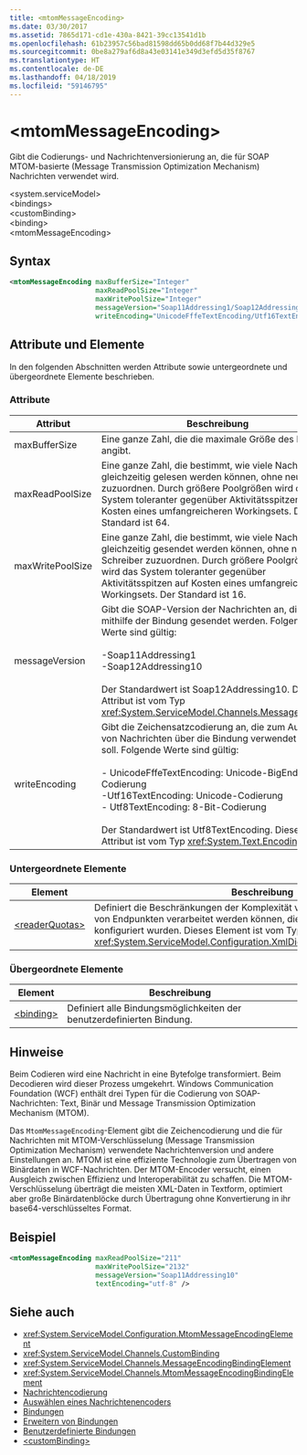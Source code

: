 ```yaml
---
title: <mtomMessageEncoding>
ms.date: 03/30/2017
ms.assetid: 7865d171-cd1e-430a-8421-39cc13541d1b
ms.openlocfilehash: 61b23957c56bad81598dd65b0dd68f7b44d329e5
ms.sourcegitcommit: 0be8a279af6d8a43e03141e349d3efd5d35f8767
ms.translationtype: HT
ms.contentlocale: de-DE
ms.lasthandoff: 04/18/2019
ms.locfileid: "59146795"
---
```

# <a name="mtommessageencoding"></a>\<mtomMessageEncoding>
Gibt die Codierungs- und Nachrichtenversionierung an, die für SOAP MTOM-basierte (Message Transmission Optimization Mechanism) Nachrichten verwendet wird.  
  
 \<system.serviceModel>  
\<bindings>  
\<customBinding>  
\<binding>  
\<mtomMessageEncoding>  
  
## <a name="syntax"></a>Syntax  
  
```xml  
<mtomMessageEncoding maxBufferSize="Integer"
                     maxReadPoolSize="Integer"
                     maxWritePoolSize="Integer"
                     messageVersion="Soap11Addressing1/Soap12Addressing10"
                     writeEncoding="UnicodeFffeTextEncoding/Utf16TextEncoding/Utf8TextEncoding" />
```  
  
## <a name="attributes-and-elements"></a>Attribute und Elemente  
 In den folgenden Abschnitten werden Attribute sowie untergeordnete und übergeordnete Elemente beschrieben.  
  
### <a name="attributes"></a>Attribute  
  
|Attribut|Beschreibung|  
|---------------|-----------------|  
|maxBufferSize|Eine ganze Zahl, die die maximale Größe des Puffers angibt.|  
|maxReadPoolSize|Eine ganze Zahl, die bestimmt, wie viele Nachrichten gleichzeitig gelesen werden können, ohne neue Leser zuzuordnen. Durch größere Poolgrößen wird das System toleranter gegenüber Aktivitätsspitzen auf Kosten eines umfangreicheren Workingsets. Der Standard ist 64.|  
|maxWritePoolSize|Eine ganze Zahl, die bestimmt, wie viele Nachrichten gleichzeitig gesendet werden können, ohne neue Schreiber zuzuordnen. Durch größere Poolgrößen wird das System toleranter gegenüber Aktivitätsspitzen auf Kosten eines umfangreicheren Workingsets. Der Standard ist 16.|  
|messageVersion|Gibt die SOAP-Version der Nachrichten an, die mithilfe der Bindung gesendet werden. Folgende Werte sind gültig:<br /><br /> -Soap11Addressing1<br />-Soap12Addressing10<br /><br /> Der Standardwert ist Soap12Addressing10. Dieses Attribut ist vom Typ <xref:System.ServiceModel.Channels.MessageVersion>.|  
|writeEncoding|Gibt die Zeichensatzcodierung an, die zum Ausgeben von Nachrichten über die Bindung verwendet werden soll. Folgende Werte sind gültig:<br /><br /> -   UnicodeFffeTextEncoding: Unicode-BigEndian-Codierung<br />-Utf16TextEncoding: Unicode-Codierung<br />-   Utf8TextEncoding: 8-Bit-Codierung<br /><br /> Der Standardwert ist Utf8TextEncoding. Dieses Attribut ist vom Typ <xref:System.Text.Encoding>.|  
  
### <a name="child-elements"></a>Untergeordnete Elemente  
  
|Element|Beschreibung|  
|-------------|-----------------|  
|[\<readerQuotas>](https://docs.microsoft.com/previous-versions/dotnet/netframework-4.0/ms731325(v=vs.100))|Definiert die Beschränkungen der Komplexität von SOAP-Nachrichten, die von Endpunkten verarbeitet werden können, die mit dieser Bindung konfiguriert wurden. Dieses Element ist vom Typ <xref:System.ServiceModel.Configuration.XmlDictionaryReaderQuotasElement>.|  
  
### <a name="parent-elements"></a>Übergeordnete Elemente  
  
|Element|Beschreibung|  
|-------------|-----------------|  
|[\<binding>](../../../../../docs/framework/misc/binding.md)|Definiert alle Bindungsmöglichkeiten der benutzerdefinierten Bindung.|  
  
## <a name="remarks"></a>Hinweise  
 Beim Codieren wird eine Nachricht in eine Bytefolge transformiert. Beim Decodieren wird dieser Prozess umgekehrt. Windows Communication Foundation (WCF) enthält drei Typen für die Codierung von SOAP-Nachrichten: Text, Binär und Message Transmission Optimization Mechanism (MTOM).  
  
 Das `MtomMessageEncoding`-Element gibt die Zeichencodierung und die für Nachrichten mit MTOM-Verschlüsselung (Message Transmission Optimization Mechanism) verwendete Nachrichtenversion und andere Einstellungen an. MTOM ist eine effiziente Technologie zum Übertragen von Binärdaten in WCF-Nachrichten. Der MTOM-Encoder versucht, einen Ausgleich zwischen Effizienz und Interoperabilität zu schaffen. Die MTOM-Verschlüsselung überträgt die meisten XML-Daten in Textform, optimiert aber große Binärdatenblöcke durch Übertragung ohne Konvertierung in ihr base64-verschlüsseltes Format.  
  
## <a name="example"></a>Beispiel  
  
```xml  
<mtomMessageEncoding maxReadPoolSize="211"
                     maxWritePoolSize="2132"
                     messageVersion="Soap11Addressing10"
                     textEncoding="utf-8" />
```  
  
## <a name="see-also"></a>Siehe auch

- <xref:System.ServiceModel.Configuration.MtomMessageEncodingElement>
- <xref:System.ServiceModel.Channels.CustomBinding>
- <xref:System.ServiceModel.Channels.MessageEncodingBindingElement>
- <xref:System.ServiceModel.Channels.MtomMessageEncodingBindingElement>
- [Nachrichtencodierung](../../../../../docs/framework/configure-apps/file-schema/wcf/message-encoding.md)
- [Auswählen eines Nachrichtenencoders](../../../../../docs/framework/wcf/feature-details/choosing-a-message-encoder.md)
- [Bindungen](../../../../../docs/framework/wcf/bindings.md)
- [Erweitern von Bindungen](../../../../../docs/framework/wcf/extending/extending-bindings.md)
- [Benutzerdefinierte Bindungen](../../../../../docs/framework/wcf/extending/custom-bindings.md)
- [\<customBinding>](../../../../../docs/framework/configure-apps/file-schema/wcf/custombinding.md)
